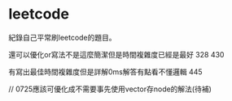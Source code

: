 # leetcode

紀錄自己平常刷leetcode的題目。

還可以優化or寫法不是這麼簡潔但是時間複雜度已經是最好 
328
430



有寫出最佳時間複雜度但是詳解0ms解答有點看不懂邏輯
445

// 0725應該可優化成不需要事先使用vector存node的解法(待補)